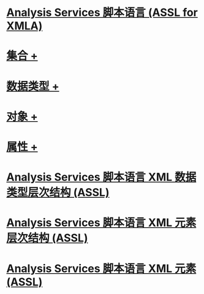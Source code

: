 # [Analysis Services 脚本语言 (ASSL for XMLA)](analysis-services-scripting-language-assl-for-xmla.md)

# [集合 +](../../analysis-services/scripting/collections/accounts-element-assl.md)
# [数据类型 +](../../analysis-services/scripting/data-type/action-data-type-assl.md)
# [对象 +](../../analysis-services/scripting/objects/account-element-assl.md)
# [属性 +](../../analysis-services/scripting/properties/access-element-assl.md)

# [Analysis Services 脚本语言 XML 数据类型层次结构 (ASSL)](analysis-services-scripting-language-xml-data-type-hierarchy-assl.md)
# [Analysis Services 脚本语言 XML 元素层次结构 (ASSL)](analysis-services-scripting-language-xml-element-hierarchy-assl.md)
# [Analysis Services 脚本语言 XML 元素 (ASSL)](analysis-services-scripting-language-xml-elements-assl.md)
